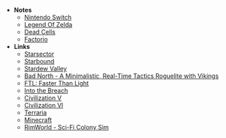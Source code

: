 - **Notes**
	- [Nintendo Switch](../Nintendo%20Switch.md)
	- [Legend Of Zelda](Legend%20Of%20Zelda.md)
	- [Dead Cells](../Dead%20Cells.md)
	- [Factorio](../Factorio.md)
- **Links**
	- [Starsector](https://fractalsoftworks.com)
	- [Starbound](https://playstarbound.com/)
	- [Stardew Valley](https://www.stardewvalley.net/)
	- [Bad North - A Minimalistic, Real-Time Tactics Roguelite with Vikings](https://www.badnorth.com/)
	- [FTL: Faster Than Light](https://subsetgames.com/ftl.html)
	- [Into the Breach](https://subsetgames.com/itb.html)
	- [Civilization V](https://civilization.com/civilization-5/)
	- [Civilization VI](https://civilization.com/)
	- [Terraria](https://www.terraria.org/)
	- [Minecraft](https://www.minecraft.net/en-us)
	- [RimWorld - Sci-Fi Colony Sim](https://rimworldgame.com/)